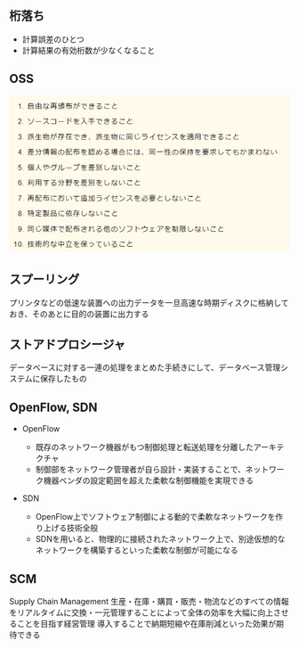 ## 桁落ち
- 計算誤差のひとつ
- 計算結果の有効桁数が少なくなること


## OSS
![picture 1](../../../images/d17a5cf95ab8004cb647b42bb1196feb04ee66b1f39e7d5685e4bd4c53aa7143.png)


## スプーリング
プリンタなどの低速な装置への出力データを一旦高速な時期ディスクに格納しておき、そのあとに目的の装置に出力する


## ストアドプロシージャ
データベースに対する一連の処理をまとめた手続きにして、データベース管理システムに保存したもの


## OpenFlow, SDN
- OpenFlow
  - 既存のネットワーク機器がもつ制御処理と転送処理を分離したアーキテクチャ
  - 制御部をネットワーク管理者が自ら設計・実装することで、ネットワーク機器ベンダの設定範囲を超えた柔軟な制御機能を実現できる

- SDN
  - OpenFlow上でソフトウェア制御による動的で柔軟なネットワークを作り上げる技術全般
  - SDNを用いると、物理的に接続されたネットワーク上で、別途仮想的なネットワークを構築するといった柔軟な制御が可能になる


## SCM
Supply Chain Management
生産・在庫・購買・販売・物流などのすべての情報をリアルタイムに交換・一元管理することによって全体の効率を大幅に向上させることを目指す経営管理
導入することで納期短縮や在庫削減といった効果が期待できる


